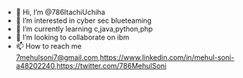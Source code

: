 - 👋 Hi, I’m @786ItachiUchiha
- 👀 I’m interested in cyber sec blueteaming
- 🌱 I’m currently learning c,java,python,php
- 💞️ I’m looking to collaborate on ibm
- 📫 How to reach me 7mehulsoni7@gmail.com,https://www.linkedin.com/in/mehul-soni-a48202240,https://twitter.com/786MehulSoni

<!---
786ItachiUchiha/786ItachiUchiha is a ✨ special ✨ repository because its `README.md` (this file) appears on your GitHub profile.
You can click the Preview link to take a look at your changes.
--->
